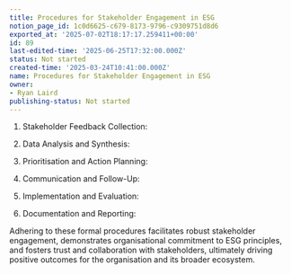 ```yaml
---
title: Procedures for Stakeholder Engagement in ESG
notion_page_id: 1c0d6625-c679-8173-9796-c9309751d8d6
exported_at: '2025-07-02T18:17:17.259411+00:00'
id: 89
last-edited-time: '2025-06-25T17:32:00.000Z'
status: Not started
created-time: '2025-03-24T10:41:00.000Z'
name: Procedures for Stakeholder Engagement in ESG
owner:
- Ryan Laird
publishing-status: Not started
---
```


1. Stakeholder Feedback Collection:

1. Data Analysis and Synthesis:

1. Prioritisation and Action Planning:

1. Communication and Follow-Up:

1. Implementation and Evaluation:

1. Documentation and Reporting:

Adhering to these formal procedures facilitates robust stakeholder engagement, demonstrates organisational commitment to ESG principles, and fosters trust and collaboration with stakeholders, ultimately driving positive outcomes for the organisation and its broader ecosystem.
